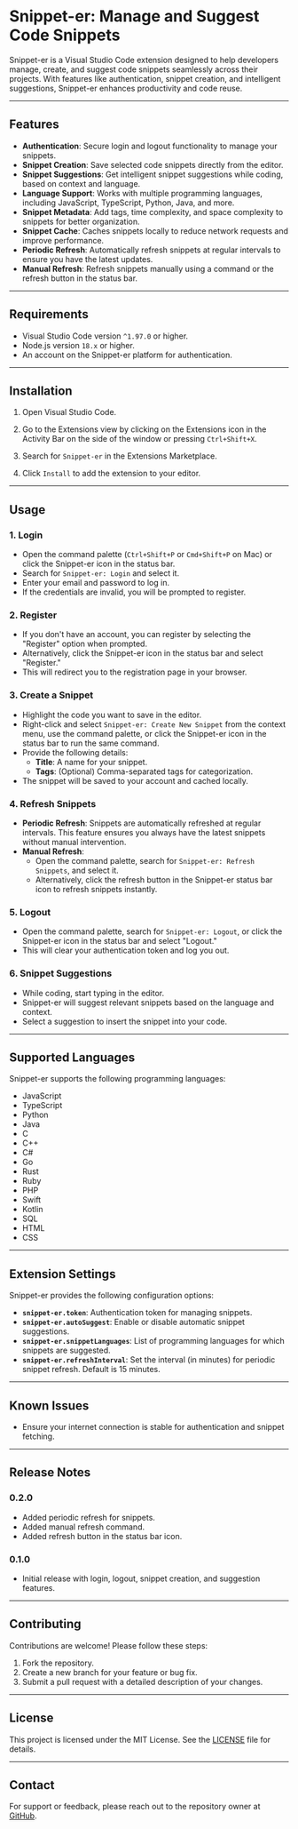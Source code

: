 # Snippet-er: Manage and Suggest Code Snippets

Snippet-er is a Visual Studio Code extension designed to help developers manage, create, and suggest code snippets seamlessly across their projects. With features like authentication, snippet creation, and intelligent suggestions, Snippet-er enhances productivity and code reuse.

---

## Features

- **Authentication**: Secure login and logout functionality to manage your snippets.
- **Snippet Creation**: Save selected code snippets directly from the editor.
- **Snippet Suggestions**: Get intelligent snippet suggestions while coding, based on context and language.
- **Language Support**: Works with multiple programming languages, including JavaScript, TypeScript, Python, Java, and more.
- **Snippet Metadata**: Add tags, time complexity, and space complexity to snippets for better organization.
- **Snippet Cache**: Caches snippets locally to reduce network requests and improve performance.
- **Periodic Refresh**: Automatically refresh snippets at regular intervals to ensure you have the latest updates.
- **Manual Refresh**: Refresh snippets manually using a command or the refresh button in the status bar.

---

## Requirements

- Visual Studio Code version `^1.97.0` or higher.
- Node.js version `18.x` or higher.
- An account on the Snippet-er platform for authentication.

---

## Installation

1. Open Visual Studio Code.

2. Go to the Extensions view by clicking on the Extensions icon in the Activity Bar on the side of the window or pressing `Ctrl+Shift+X`.

3. Search for `Snippet-er` in the Extensions Marketplace.

4. Click `Install` to add the extension to your editor.

---

## Usage

### 1. **Login**

- Open the command palette (`Ctrl+Shift+P` or `Cmd+Shift+P` on Mac) or click the Snippet-er icon in the status bar.
- Search for `Snippet-er: Login` and select it.
- Enter your email and password to log in.
- If the credentials are invalid, you will be prompted to register.

### 2. **Register**

- If you don't have an account, you can register by selecting the "Register" option when prompted.
- Alternatively, click the Snippet-er icon in the status bar and select "Register."
- This will redirect you to the registration page in your browser.

### 3. **Create a Snippet**

- Highlight the code you want to save in the editor.
- Right-click and select `Snippet-er: Create New Snippet` from the context menu, use the command palette, or click the Snippet-er icon in the status bar to run the same command.
- Provide the following details:
  - **Title**: A name for your snippet.
  - **Tags**: (Optional) Comma-separated tags for categorization.
- The snippet will be saved to your account and cached locally.

### 4. **Refresh Snippets**

- **Periodic Refresh**: Snippets are automatically refreshed at regular intervals. This feature ensures you always have the latest snippets without manual intervention.
- **Manual Refresh**:
  - Open the command palette, search for `Snippet-er: Refresh Snippets`, and select it.
  - Alternatively, click the refresh button in the Snippet-er status bar icon to refresh snippets instantly.

### 5. **Logout**

- Open the command palette, search for `Snippet-er: Logout`, or click the Snippet-er icon in the status bar and select "Logout."
- This will clear your authentication token and log you out.

### 6. **Snippet Suggestions**

- While coding, start typing in the editor.
- Snippet-er will suggest relevant snippets based on the language and context.
- Select a suggestion to insert the snippet into your code.

---

## Supported Languages

Snippet-er supports the following programming languages:

- JavaScript
- TypeScript
- Python
- Java
- C
- C++
- C#
- Go
- Rust
- Ruby
- PHP
- Swift
- Kotlin
- SQL
- HTML
- CSS

---

## Extension Settings

Snippet-er provides the following configuration options:

- **`snippet-er.token`**: Authentication token for managing snippets.
- **`snippet-er.autoSuggest`**: Enable or disable automatic snippet suggestions.
- **`snippet-er.snippetLanguages`**: List of programming languages for which snippets are suggested.
- **`snippet-er.refreshInterval`**: Set the interval (in minutes) for periodic snippet refresh. Default is 15 minutes.

---

## Known Issues

- Ensure your internet connection is stable for authentication and snippet fetching.

---

## Release Notes

### 0.2.0

- Added periodic refresh for snippets.
- Added manual refresh command.
- Added refresh button in the status bar icon.

### 0.1.0

- Initial release with login, logout, snippet creation, and suggestion features.

---

## Contributing

Contributions are welcome! Please follow these steps:

1. Fork the repository.
2. Create a new branch for your feature or bug fix.
3. Submit a pull request with a detailed description of your changes.

---

## License

This project is licensed under the MIT License. See the [LICENSE](LICENSE) file for details.

---

## Contact

For support or feedback, please reach out to the repository owner at [GitHub](https://github.com/Astitva2051/snippeter-vscode-extension).

